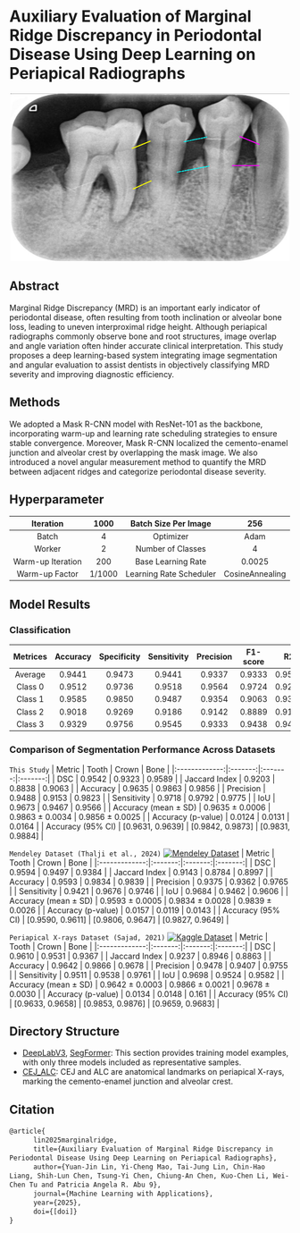 # Auxiliary Evaluation of Marginal Ridge Discrepancy in Periodontal Disease Using Deep Learning on Periapical Radiographs

<p align="center">
  <img src="resource/199_.png" width="500" height="300">
</p>

## Abstract
Marginal Ridge Discrepancy (MRD) is an important early indicator of periodontal disease, often resulting from tooth inclination or alveolar bone loss, leading to uneven interproximal ridge height. Although periapical radiographs commonly observe bone and root structures, image overlap and angle variation often hinder accurate clinical interpretation. This study proposes a deep learning-based system integrating image segmentation and angular evaluation to assist dentists in objectively classifying MRD severity and improving diagnostic efficiency. 

## Methods
We adopted a Mask R-CNN model with ResNet-101 as the backbone, incorporating warm-up and learning rate scheduling strategies to ensure stable convergence. Moreover, Mask R-CNN localized the cemento-enamel junction and alveolar crest by overlapping the mask image. We also introduced a novel angular measurement method to quantify the MRD between adjacent ridges and categorize periodontal disease severity. 

## Hyperparameter
| Iteration | 1000 | Batch Size Per Image |	256 | 
|:------------------:|:----:|:------------------:|:---:|
| Batch | 4 | Optimizer | Adam |
| Worker | 2 | Number of Classes | 4 |
| Warm-up Iteration | 200 | Base Learning Rate | 0.0025 |
| Warm-up Factor | 1/1000 | Learning Rate Scheduler | CosineAnnealing |

## Model Results
### Classification
| Metrices | Accuracy | Specificity | Sensitivity | Precision | F1-score | R2    | Cohen’s κ | 95%-CI              |
|:--------:|:--------:|:-----------:|:-----------:|:---------:|:--------:|:-----:|:---------:|:------------------:|
| Average  | 0.9441   | 0.9473      | 0.9441      | 0.9337    | 0.9333   | 0.9532| 0.9109    | [0.9339,0.9472]    |
| Class 0  | 0.9512   | 0.9736      | 0.9518      | 0.9564    | 0.9724   | 0.9271| 0.9135    | [0.9400,0.9688]    |
| Class 1  | 0.9585   | 0.9850      | 0.9487      | 0.9354    | 0.9063   | 0.9327| 0.9114    | [0.9527,0.9674]    |
| Class 2  | 0.9018   | 0.9269      | 0.9186      | 0.9142    | 0.8889   | 0.9112| 0.9006    | [0.8913,0.9269]    |
| Class 3  | 0.9329   | 0.9756      | 0.9545      | 0.9333    | 0.9438   | 0.9457| 0.0901    | [0.9294,0.9501]    |

### Comparison of Segmentation Performance Across Datasets

`This Study`
| Metric        | Tooth   | Crown   | Bone    |
|:-------------:|:-------:|:-------:|:-------:|
| DSC           | 0.9542  | 0.9323  | 0.9589  |
| Jaccard Index | 0.9203  | 0.8838  | 0.9063  |
| Accuracy      | 0.9635  | 0.9863  | 0.9856  |
| Precision     | 0.9488  | 0.9153  | 0.9823  |
| Sensitivity   | 0.9718  | 0.9792  | 0.9775  |
| IoU           | 0.9673  | 0.9467  | 0.9566  |
| Accuracy (mean ± SD) | 0.9635 ± 0.0006 | 0.9863 ± 0.0034 | 0.9856 ± 0.0025 |
| Accuracy (p-value)   | 0.0124  | 0.0131  | 0.0164  |
| Accuracy (95% CI)    | [0.9631, 0.9639] | [0.9842, 0.9873] | [0.9831, 0.9884] |

`Mendeley Dataset (Thalji et al., 2024)`  [![Mendeley Dataset](https://img.shields.io/badge/Mendeley-Dataset-orange)](https://data.mendeley.com/datasets/8ys8jssm9k/1)
| Metric        | Tooth   | Crown   | Bone    |
|:-------------:|:-------:|:-------:|:-------:|
| DSC           | 0.9594  | 0.9497  | 0.9384  |
| Jaccard Index | 0.9143  | 0.8784  | 0.8997  |
| Accuracy      | 0.9593  | 0.9834  | 0.9839  |
| Precision     | 0.9375  | 0.9362  | 0.9765  |
| Sensitivity   | 0.9421  | 0.9676  | 0.9746  |
| IoU           | 0.9684  | 0.9462  | 0.9606  |
| Accuracy (mean ± SD) | 0.9593 ± 0.0005 | 0.9834 ± 0.0028 | 0.9839 ± 0.0026 |
| Accuracy (p-value)   | 0.0157  | 0.0119  | 0.0143  |
| Accuracy (95% CI)    | [0.9590, 0.9611] | [0.9806, 0.9647] | [0.9827, 0.9649] |

`Periapical X-rays Dataset (Sajad, 2021)` [![Kaggle Dataset](https://img.shields.io/badge/Kaggle-Dataset-blue)](https://www.kaggle.com/datasets/muhammadsajad/periapical-xrays/data)
| Metric        | Tooth   | Crown   | Bone    |
|:-------------:|:-------:|:-------:|:-------:|
| DSC           | 0.9610  | 0.9531  | 0.9367  |
| Jaccard Index | 0.9237  | 0.8946  | 0.8863  |
| Accuracy      | 0.9642  | 0.9866  | 0.9678  |
| Precision     | 0.9478  | 0.9407  | 0.9755  |
| Sensitivity   | 0.9511  | 0.9538  | 0.9761  |
| IoU           | 0.9698  | 0.9524  | 0.9582  |
| Accuracy (mean ± SD) | 0.9642 ± 0.0003 | 0.9866 ± 0.0021 | 0.9678 ± 0.0030 |
| Accuracy (p-value)   | 0.0134  | 0.0148  | 0.161   |
| Accuracy (95% CI)    | [0.9633, 0.9658] | [0.9853, 0.9876] | [0.9659, 0.9683] |



## Directory Structure
* [DeepLabV3](https://github.com/howard-liang-B/MRD/tree/main/DeepLabV3_PyTorch), [SegFormer](https://github.com/howard-liang-B/MRD/tree/main/SegFormer): This section provides training model examples, with only three models included as representative samples.
* [CEJ_ALC](https://github.com/howard-liang-B/MRD/tree/main/CEJ_ALC): CEJ and ALC are anatomical landmarks on periapical X-rays, marking the cemento-enamel junction and alveolar crest.

## Citation
```
@article{
      lin2025marginalridge,
      title={Auxiliary Evaluation of Marginal Ridge Discrepancy in Periodontal Disease Using Deep Learning on Periapical Radiographs},
      author={Yuan-Jin Lin, Yi-Cheng Mao, Tai-Jung Lin, Chin-Hao Liang, Shih-Lun Chen, Tsung-Yi Chen, Chiung-An Chen, Kuo-Chen Li, Wei-Chen Tu and Patricia Angela R. Abu 9},
      journal={Machine Learning with Applications},
      year={2025},
      doi={[doi]}
}
```

